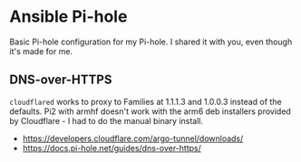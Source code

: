 # Ansible Pi-hole

Basic Pi-hole configuration for my Pi-hole. I shared it with you, even though it's made for me.

## DNS-over-HTTPS

`cloudflared` works to proxy to Families at 1.1.1.3 and 1.0.0.3 instead of the defaults. Pi2 with armhf doesn't work with the arm6 deb installers provided by Cloudflare - I had to do the manual binary install.

* https://developers.cloudflare.com/argo-tunnel/downloads/
* https://docs.pi-hole.net/guides/dns-over-https/
